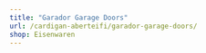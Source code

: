 ```yaml
---
title: "Garador Garage Doors"
url: /cardigan-aberteifi/garador-garage-doors/
shop: Eisenwaren
---
```

